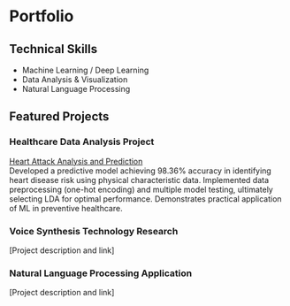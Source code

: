# Portfolio

## Technical Skills
- Machine Learning / Deep Learning
- Data Analysis & Visualization
- Natural Language Processing

## Featured Projects

### Healthcare Data Analysis Project
[Heart Attack Analysis and Prediction](Heart%20Attack%20Analysis%20and%20Prediction.pdf)  
Developed a predictive model achieving 98.36% accuracy in identifying heart disease risk using physical characteristic data. Implemented data preprocessing (one-hot encoding) and multiple model testing, ultimately selecting LDA for optimal performance. Demonstrates practical application of ML in preventive healthcare.

### Voice Synthesis Technology Research
[Project description and link]

### Natural Language Processing Application
[Project description and link]
